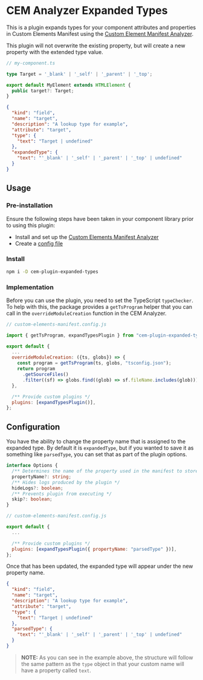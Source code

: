 # CEM Analyzer Expanded Types

This is a plugin expands types for your component attributes and properties in Custom Elements Manifest using the [Custom Element Manifest Analyzer](https://custom-elements-manifest.open-wc.org/).

This plugin will not overwrite the existing property, but will create a new property with the extended type value.

```ts
// my-component.ts

type Target = '_blank' | '_self' | '_parent' | '_top';

export default MyElement extends HTMLElement {
  public target?: Target;
}
```

```json
{
  "kind": "field",
  "name": "target",
  "description": "A lookup type for example",
  "attribute": "target",
  "type": {
    "text": "Target | undefined"
  },
  "expandedType": {
    "text": "'_blank' | '_self' | '_parent' | '_top' | undefined"
  }
}
```

## Usage

### Pre-installation

Ensure the following steps have been taken in your component library prior to using this plugin:

- Install and set up the [Custom Elements Manifest Analyzer](https://custom-elements-manifest.open-wc.org/analyzer/getting-started/)
- Create a [config file](https://custom-elements-manifest.open-wc.org/analyzer/config/#config-file)

### Install

```bash
npm i -D cem-plugin-expanded-types
```

### Implementation

Before you can use the plugin, you need to set the TypeScript `typeChecker`. To help with this, the package provides a `getTsProgram` helper that you can call in the `overrideModuleCreation` function in the CEM Analyzer.

```js
// custom-elements-manifest.config.js

import { getTsProgram, expandTypesPlugin } from "cem-plugin-expanded-types";

export default {
  ...
  overrideModuleCreation: ({ts, globs}) => {
    const program = getTsProgram(ts, globs, "tsconfig.json");
    return program
      .getSourceFiles()
      .filter((sf) => globs.find((glob) => sf.fileName.includes(glob)));
  },

  /** Provide custom plugins */
  plugins: [expandTypesPlugin()],
};
```

## Configuration

You have the ability to change the property name that is assigned to the expanded type. By default it is `expandedType`, but if you wanted to save it as something like `parsedType`, you can set that as part of the plugin options.

```ts
interface Options {
  /** Determines the name of the property used in the manifest to store the expanded type */
  propertyName?: string;
  /** Hides logs produced by the plugin */
  hideLogs?: boolean;
  /** Prevents plugin from executing */
  skip?: boolean;
}
```

```js
// custom-elements-manifest.config.js

export default {
  ...

  /** Provide custom plugins */
  plugins: [expandTypesPlugin({ propertyName: "parsedType" })],
};
```

Once that has been updated, the expanded type will appear under the new property name.

```json
{
  "kind": "field",
  "name": "target",
  "description": "A lookup type for example",
  "attribute": "target",
  "type": {
    "text": "Target | undefined"
  },
  "parsedType": {
    "text": "'_blank' | '_self' | '_parent' | '_top' | undefined"
  }
}
```

> **NOTE:** As you can see in the example above, the structure will follow the same pattern as the `type` object in that your custom name will have a property called `text`.
